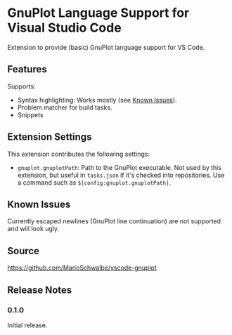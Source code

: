 # GnuPlot Language Support for Visual Studio Code

Extension to provide (basic) GnuPlot language support for VS Code.

## Features

Supports:

+ Syntax highlighting: Works mostly (see [Known Issues](#known-issues)).
+ Problem matcher for build tasks.
+ Snippets

## Extension Settings

This extension contributes the following settings:

+ `gnuplot.gnuplotPath`: Path to the GnuPlot executable. Not used by this extension, but useful in
  `tasks.json` if it's checked into repositories. Use a command such as
  `${config:gnuplot.gnuplotPath}`.

## Known Issues

Currently escaped newlines (GnuPlot line continuation) are not supported and will look ugly.

## Source

<https://github.com/MarioSchwalbe/vscode-gnuplot>

## Release Notes

### 0.1.0

Initial release.

